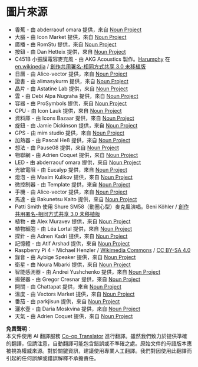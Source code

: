 <!--
CO_OP_TRANSLATOR_METADATA:
{
  "original_hash": "4506d33bbda7acc0ab20980172687090",
  "translation_date": "2025-08-24T20:52:17+00:00",
  "source_file": "attributions.md",
  "language_code": "tw"
}
-->
# 圖片來源

* 香蕉 - 由 abderraouf omara 提供，來自 [Noun Project](https://thenounproject.com)
* 大腦 - 由 Icon Market 提供，來自 [Noun Project](https://thenounproject.com)
* 廣播 - 由 RomStu 提供，來自 [Noun Project](https://thenounproject.com)
* 按鈕 - 由 Dan Hetteix 提供，來自 [Noun Project](https://thenounproject.com)
* C451B 小振膜電容麥克風 - 由 AKG Acoustics 製作。[Harumphy](https://en.wikipedia.org/wiki/User:Harumphy) 在 [en.wikipedia](https://en.wikipedia.org/) / [創作共用署名-相同方式共享 3.0 未移植版](https://creativecommons.org/licenses/by-sa/3.0/deed.en)
* 日曆 - 由 Alice-vector 提供，來自 [Noun Project](https://thenounproject.com)
* 證書 - 由 alimasykurm 提供，來自 [Noun Project](https://thenounproject.com)
* 晶片 - 由 Astatine Lab 提供，來自 [Noun Project](https://thenounproject.com)
* 雲 - 由 Debi Alpa Nugraha 提供，來自 [Noun Project](https://thenounproject.com)
* 容器 - 由 ProSymbols 提供，來自 [Noun Project](https://thenounproject.com)
* CPU - 由 Icon Lauk 提供，來自 [Noun Project](https://thenounproject.com)
* 資料庫 - 由 Icons Bazaar 提供，來自 [Noun Project](https://thenounproject.com)
* 旋鈕 - 由 Jamie Dickinson 提供，來自 [Noun Project](https://thenounproject.com)
* GPS - 由 mim studio 提供，來自 [Noun Project](https://thenounproject.com)
* 加熱器 - 由 Pascal Heß 提供，來自 [Noun Project](https://thenounproject.com)
* 想法 - 由 Pause08 提供，來自 [Noun Project](https://thenounproject.com)
* 物聯網 - 由 Adrien Coquet 提供，來自 [Noun Project](https://thenounproject.com)
* LED - 由 abderraouf omara 提供，來自 [Noun Project](https://thenounproject.com)
* 光敏電阻 - 由 Eucalyp 提供，來自 [Noun Project](https://thenounproject.com)
* 燈泡 - 由 Maxim Kulikov 提供，來自 [Noun Project](https://thenounproject.com)
* 微控制器 - 由 Template 提供，來自 [Noun Project](https://thenounproject.com)
* 手機 - 由 Alice-vector 提供，來自 [Noun Project](https://thenounproject.com)
* 馬達 - 由 Bakunetsu Kaito 提供，來自 [Noun Project](https://thenounproject.com)
* Patti Smith 使用 Shure SM58（動圈心型）麥克風演唱。Beni Köhler / [創作共用署名-相同方式共享 3.0 未移植版](https://creativecommons.org/licenses/by-sa/3.0/deed.en)
* 植物 - 由 Alex Muravev 提供，來自 [Noun Project](https://thenounproject.com)
* 植物細胞 - 由 Léa Lortal 提供，來自 [Noun Project](https://thenounproject.com)
* 探針 - 由 Adnen Kadri 提供，來自 [Noun Project](https://thenounproject.com)
* 記憶體 - 由 Atif Arshad 提供，來自 [Noun Project](https://thenounproject.com)
* Raspberry Pi 4 - Michael Henzler / [Wikimedia Commons](https://commons.wikimedia.org/wiki/Main_Page) / [CC BY-SA 4.0](https://creativecommons.org/licenses/by-sa/4.0/)
* 錄音 - 由 Aybige Speaker 提供，來自 [Noun Project](https://thenounproject.com)
* 衛星 - 由 Noura Mbarki 提供，來自 [Noun Project](https://thenounproject.com)
* 智能感測器 - 由 Andrei Yushchenko 提供，來自 [Noun Project](https://thenounproject.com)
* 揚聲器 - 由 Gregor Cresnar 提供，來自 [Noun Project](https://thenounproject.com)
* 開關 - 由 Chattapat 提供，來自 [Noun Project](https://thenounproject.com)
* 溫度 - 由 Vectors Market 提供，來自 [Noun Project](https://thenounproject.com)
* 番茄 - 由 parkjisun 提供，來自 [Noun Project](https://thenounproject.com)
* 灑水壺 - 由 Daria Moskvina 提供，來自 [Noun Project](https://thenounproject.com)
* 天氣 - 由 Adrien Coquet 提供，來自 [Noun Project](https://thenounproject.com)

**免責聲明**：  
本文件使用 AI 翻譯服務 [Co-op Translator](https://github.com/Azure/co-op-translator) 進行翻譯。雖然我們致力於提供準確的翻譯，但請注意，自動翻譯可能包含錯誤或不準確之處。原始文件的母語版本應被視為權威來源。對於關鍵資訊，建議使用專業人工翻譯。我們對因使用此翻譯而引起的任何誤解或錯誤解釋不承擔責任。